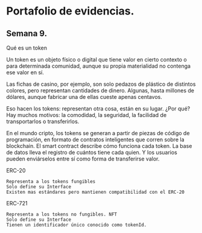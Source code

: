 # Portafolio de evidencias.

## Semana 9.
Qué es un token

‍Un token es un objeto físico o digital que tiene valor en cierto contexto o para determinada comunidad, aunque su propia materialidad no contenga ese valor en sí.

Las fichas de casino, por ejemplo, son solo pedazos de plástico de distintos colores, pero representan cantidades de dinero. Algunas, hasta millones de dólares, aunque fabricar una de ellas cueste apenas centavos.

Eso hacen los tokens: representan otra cosa, están en su lugar. ¿Por qué? Hay muchos motivos: la comodidad, la seguridad, la facilidad de transportarlos o transferirlos.

En el mundo cripto, los tokens se generan a partir de piezas de código de programación, en formato de contratos inteligentes que corren sobre la blockchain. El smart contract describe cómo funciona cada token. La base de datos lleva el registro de cuántos tiene cada quien. Y los usuarios pueden enviárselos entre sí como forma de transferirse valor.

ERC-20

    Representa a los tokens fungibles
    Solo define su Interface
    Existen mas estándares pero mantienen compatibilidad con el ERC-20
ERC-721

    Representa a los tokens no fungibles. NFT
    Solo define su Interface
    Tienen un identificador único conocido como tokenId.


